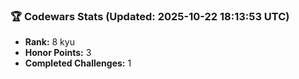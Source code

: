 ### 🏆 Codewars Stats (Updated: 2025-10-22 18:13:53 UTC)

- **Rank:** 8 kyu
- **Honor Points:** 3
- **Completed Challenges:** 1

